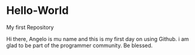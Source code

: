 # Hello-World
My first Repository

Hi there,
Angelo is mu name and this is my first day on using Github.
i am glad to be part of the programmer community.
Be blessed.
